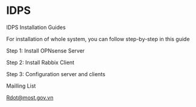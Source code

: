 # IDPS
IDPS Installation Guides

For installation of whole system, you can follow step-by-step in this guide

Step 1: Install OPNsense Server

Step 2: Install Rabbix Client

Step 3: Configuration server and clients

Mailling List

Rdot@most.gov.vn
